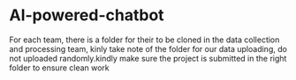 # AI-powered-chatbot
For each team, there is a folder for their to be cloned in
the data collection and processing team, kinly take note of the folder for our data uploading, do not uploaded randomly.kindly make sure the project is submitted in the right folder to ensure clean work